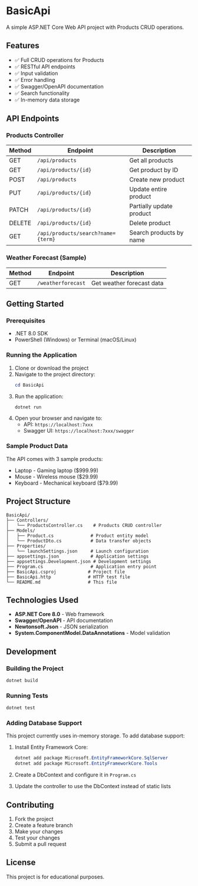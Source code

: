 # BasicApi

A simple ASP.NET Core Web API project with Products CRUD operations.

## Features

- ✅ Full CRUD operations for Products
- ✅ RESTful API endpoints
- ✅ Input validation
- ✅ Error handling
- ✅ Swagger/OpenAPI documentation
- ✅ Search functionality
- ✅ In-memory data storage

## API Endpoints

### Products Controller

| Method | Endpoint | Description |
|--------|----------|-------------|
| GET | `/api/products` | Get all products |
| GET | `/api/products/{id}` | Get product by ID |
| POST | `/api/products` | Create new product |
| PUT | `/api/products/{id}` | Update entire product |
| PATCH | `/api/products/{id}` | Partially update product |
| DELETE | `/api/products/{id}` | Delete product |
| GET | `/api/products/search?name={term}` | Search products by name |

### Weather Forecast (Sample)

| Method | Endpoint | Description |
|--------|----------|-------------|
| GET | `/weatherforecast` | Get weather forecast data |

## Getting Started

### Prerequisites

- .NET 8.0 SDK
- PowerShell (Windows) or Terminal (macOS/Linux)

### Running the Application

1. Clone or download the project
2. Navigate to the project directory:
   ```powershell
   cd BasicApi
   ```
3. Run the application:
   ```powershell
   dotnet run
   ```
4. Open your browser and navigate to:
   - API: `https://localhost:7xxx`
   - Swagger UI: `https://localhost:7xxx/swagger`

### Sample Product Data

The API comes with 3 sample products:
- Laptop - Gaming laptop ($999.99)
- Mouse - Wireless mouse ($29.99)
- Keyboard - Mechanical keyboard ($79.99)

## Project Structure

```
BasicApi/
├── Controllers/
│   └── ProductsController.cs    # Products CRUD controller
├── Models/
│   ├── Product.cs              # Product entity model
│   └── ProductDto.cs           # Data transfer objects
├── Properties/
│   └── launchSettings.json     # Launch configuration
├── appsettings.json            # Application settings
├── appsettings.Development.json # Development settings
├── Program.cs                  # Application entry point
├── BasicApi.csproj            # Project file
├── BasicApi.http              # HTTP test file
└── README.md                  # This file
```

## Technologies Used

- **ASP.NET Core 8.0** - Web framework
- **Swagger/OpenAPI** - API documentation
- **Newtonsoft.Json** - JSON serialization
- **System.ComponentModel.DataAnnotations** - Model validation

## Development

### Building the Project

```powershell
dotnet build
```

### Running Tests

```powershell
dotnet test
```

### Adding Database Support

This project currently uses in-memory storage. To add database support:

1. Install Entity Framework Core:
   ```powershell
   dotnet add package Microsoft.EntityFrameworkCore.SqlServer
   dotnet add package Microsoft.EntityFrameworkCore.Tools
   ```

2. Create a DbContext and configure it in `Program.cs`

3. Update the controller to use the DbContext instead of static lists

## Contributing

1. Fork the project
2. Create a feature branch
3. Make your changes
4. Test your changes
5. Submit a pull request

## License

This project is for educational purposes.
